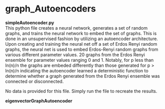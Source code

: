 # graph_Autoencoders

**simpleAutoencoder.py** <br />
This python file creates a neural network, generates a set of random graphs, and trains the neural network to embed the set of graphs. This is done in an unsupervised fashion by utilizing an autoencoder architecture. Upon creating and training the neural net off a set of Erdos Renyi random graphs, the neural net is used to embed Erdos-Renyi random graphs from various different parameter values. 20 graphs from the Erdos Renyi ensemble for parameter values ranging 0 and 1. Notably, for p less than ln(n)/n the graphs are embeded differently than those generated for p > ln(n)/n indicating the autoencoder learned a deterministic function to determine whether a graph generated from the Erdos Renyi ensemble was connected or disconnected. 

No data is provided for this file. Simply run the file to recreate the results.

**eigenvectorGraphAutoencoder** <br />

